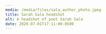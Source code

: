 ```yaml
---
media: /media/files/sala_author_photo.jpeg
title: Sarah Sala headshot
alt: A headshot of poet Sarah Sala
date: 2020-07-01T17:11:00-0500
---
```

